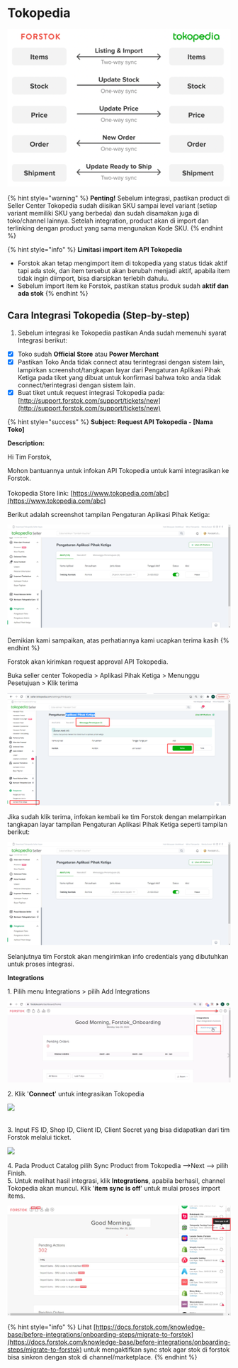 # Tokopedia

![](../../.gitbook/assets/screen-shot-2021-05-31-at-1.22.51-pm.png)

{% hint style="warning" %}
**Penting!**  Sebelum integrasi, pastikan product di Seller Center Tokopedia sudah diisikan SKU sampai level variant (setiap variant memiliki SKU yang berbeda) dan sudah disamakan juga di toko/channel lainnya. Setelah integration, product akan di import dan terlinking dengan product yang sama mengunakan Kode SKU.
{% endhint %}

{% hint style="info" %}
**Limitasi import item API Tokopedia**

* Forstok akan tetap mengimport item di tokopedia yang status tidak aktif tapi ada stok, dan item tersebut akan berubah menjadi aktif, apabila item tidak ingin diimport, bisa diarsipkan terlebih dahulu.
* Sebelum import item ke Forstok, pastikan status produk sudah **aktif dan ada stok**
{% endhint %}

## Cara Integrasi Tokopedia (Step-by-step)

1. Sebelum integrasi ke Tokopedia pastikan Anda sudah memenuhi syarat Integrasi berikut:

* [x] Toko sudah **Official Store** atau **Power Merchant**
* [x] Pastikan Toko Anda tidak connect atau terintegrasi dengan sistem lain, lampirkan screenshot/tangkapan layar dari Pengaturan Aplikasi Pihak Ketiga pada tiket yang dibuat untuk konfirmasi bahwa toko anda tidak connect/terintegrasi dengan sistem lain.
* [x] Buat tiket untuk request integrasi Tokopedia pada: [http://support.forstok.com/support/tickets/new](http://support.forstok.com/support/tickets/new)

{% hint style="success" %}
**Subject: Request API Tokopedia - \[Nama Toko]**&#x20;

**Description:**&#x20;

Hi Tim Forstok,

Mohon bantuannya untuk infokan API Tokopedia untuk kami integrasikan ke Forstok.\
\
Tokopedia Store link: [https://www.tokopedia.com/abc](https://www.tokopedia.com/abc)

Berikut adalah screenshot tampilan Pengaturan Aplikasi Pihak Ketiga:

![](<../../.gitbook/assets/image (1) (1) (2) (1).png>)\
\
Demikian kami sampaikan, atas perhatiannya kami ucapkan terima kasih
{% endhint %}

Forstok akan kirimkan request approval API Tokopedia.&#x20;

Buka seller center Tokopedia > Aplikasi Pihak Ketiga > Menunggu Pesetujuan > Klik terima

![](<../../.gitbook/assets/image (447) (1) (1) (1).png>)

Jika sudah klik terima, infokan kembali ke tim Forstok dengan melampirkan tangkapan layar tampilan Pengaturan Aplikasi Pihak Ketiga seperti tampilan berikut:

![Pastikan jumlah akses yang dicentang sejumlah 29 jenis akses, dan tidak dalam kondisi tersambung dengan API lain.](<../../.gitbook/assets/Screenshot 2022-06-09 163840.jpg>)

Selanjutnya tim Forstok akan mengirimkan info credentials yang dibutuhkan untuk proses integrasi.

**Integrations**

1\. Pilih menu Integrations > pilih Add Integrations

![](<../../.gitbook/assets/image (142).png>)

2\. Klik '**Connect**' untuk integrasikan Tokopedia

![](https://s3.amazonaws.com/cdn.freshdesk.com/data/helpdesk/attachments/production/48083162452/original/CG5Grf3fkPpRiyMBb8fzuf56St4DzijkAw.png?1611574381)

[\
](https://s3.amazonaws.com/cdn.freshdesk.com/data/helpdesk/attachments/production/48062572994/original/VAz3XK3s1NDWKHiptEuteE-zA0yqniyYyw.png?1601813140)3. Input FS ID, Shop ID, Client ID, Client Secret yang bisa didapatkan dari tim Forstok melalui ticket.

![](https://s3.amazonaws.com/cdn.freshdesk.com/data/helpdesk/attachments/production/48083162648/original/uAZKC0nGyhrEr62FIZcDbNO5Y--q-8T59Q.png?1611574439)

4\. Pada Product Catalog pilih Sync Product from Tokopedia -->Next --> pilih Finish.\
5\. Untuk melihat hasil integrasi, klik **Integrations**, apabila berhasil, channel Tokopedia akan muncul. Klik '**item sync is off**' untuk mulai proses import items.

![](<../../.gitbook/assets/Screenshot 2022-03-30 110108.jpg>)

{% hint style="info" %}
Lihat [https://docs.forstok.com/knowledge-base/before-integrations/onboarding-steps/migrate-to-forstok](https://docs.forstok.com/knowledge-base/before-integrations/onboarding-steps/migrate-to-forstok) untuk mengaktifkan sync stok agar stok di forstok bisa sinkron dengan stok di channel/marketplace.
{% endhint %}
